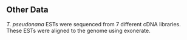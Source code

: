 Other Data
----------

*T. pseudonana* ESTs were sequenced from 7 different cDNA libraries.
These ESTs were aligned to the genome using exonerate.
